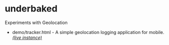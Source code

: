 underbaked
==========

Experiments with Geolocation

* demo/tracker.html - A simple geolocation logging application for mobile. 
  [*(live instance)*](https://rawgithub.com/jasonreich/underbaked/master/demo/tracker.html)

